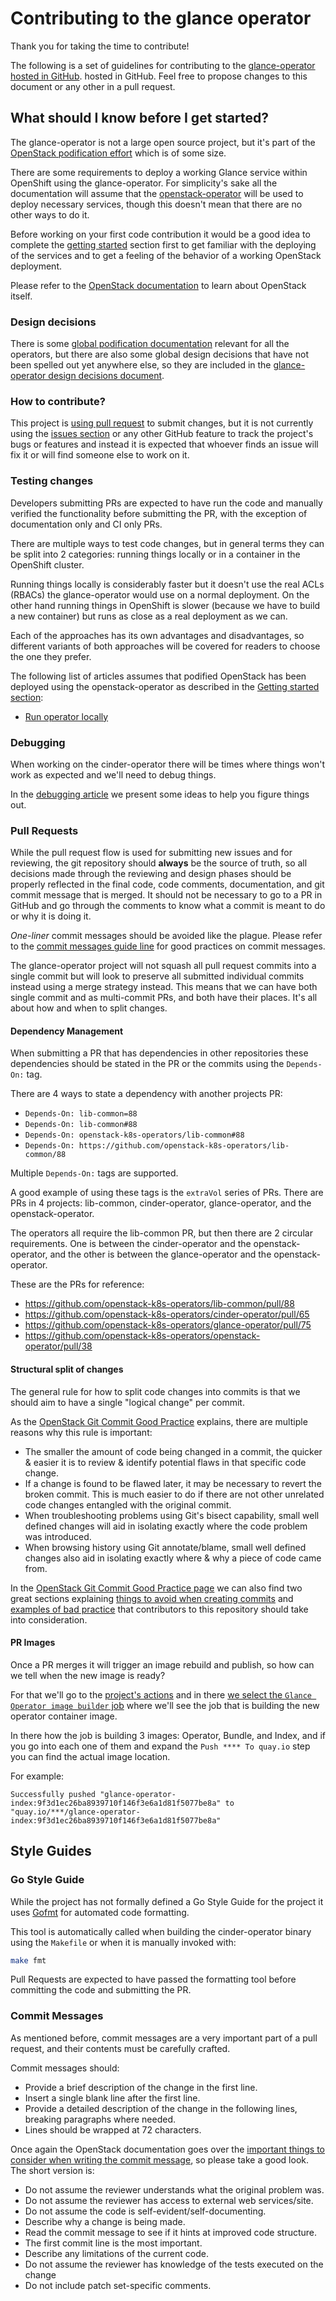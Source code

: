 # Contributing to the glance operator

Thank you for taking the time to contribute!

The following is a set of guidelines for contributing to the [glance-operator
hosted in GitHub](https://github.com/openstack-k8s-operators/glance-operator).
hosted in GitHub. Feel free to propose changes to this document or any other
in a pull request.

## What should I know before I get started?

The glance-operator is not a large open source project, but it's part
of the [OpenStack podification effort](https://github.com/openstack-k8s-operators)
which is of some size.

There are some requirements to deploy a working Glance service within OpenShift
using the glance-operator. For simplicity's sake all the documentation will
assume that the [openstack-operator](https://github.com/openstack-k8s-operators/openstack-operator)
will be used to deploy necessary services, though this doesn't mean that
there are no other ways to do it.

Before working on your first code contribution it would be a good idea to
complete the [getting started](README.md#getting-started) section first to
get familiar with the deploying of the services and to get a feeling of
the behavior of a working OpenStack deployment.

Please refer to the [OpenStack documentation](https://docs.openstack.org) to
learn about OpenStack itself.

### Design decisions

There is some [global podification
documentation](https://github.com/openstack-k8s-operators/docs) relevant for
all the operators, but there are also some global design decisions that have
not been spelled out yet anywhere else, so they are included in the
[glance-operator design decisions document](docs/dev/design-decisions.md).

### How to contribute?

This project is [using pull
request](https://docs.github.com/en/pull-requests/collaborating-with-pull-requests/proposing-changes-to-your-work-with-pull-requests/about-pull-requests)
to submit changes, but it is not currently using the [issues
section](https://github.com/openstack-k8s-operators/glance-operator/issues) or
any other GitHub feature to track the project's bugs or features and instead it
is expected that whoever finds an issue will fix it or will find someone else
to work on it.

### Testing changes

Developers submitting PRs are expected to have run the code and manually
verified the functionality before submitting the PR, with the exception
of documentation only and CI only PRs.

There are multiple ways to test code changes, but in general terms they can be
split into 2 categories: running things locally or in a container in the
OpenShift cluster.

Running things locally is considerably faster but it doesn't use the real ACLs
(RBACs) the glance-operator would use on a normal deployment. On the other hand
running things in OpenShift is slower (because we have to build a new
container) but runs as close as a real deployment as we can.

Each of the approaches has its own advantages and disadvantages, so different
variants of both approaches will be covered for readers to choose the one they
prefer.

The following list of articles assumes that podified OpenStack has been
deployed using the openstack-operator as described in the [Getting started
section](README.md#getting-started):

- [Run operator locally](docs/dev/local.md)

### Debugging

When working on the cinder-operator there will be times where things won't work
as expected and we'll need to debug things.

In the [debugging article](docs/dev/debug.md) we present some ideas to help you
figure things out.

### Pull Requests

While the pull request flow is used for submitting new issues and for
reviewing, the git repository should **always** be the source of truth, so all
decisions made through the reviewing and design phases should be properly
reflected in the final code, code comments, documentation, and git commit
message that is merged.  It should not be necessary to go to a PR in GitHub and
go through the comments to know what a commit is meant to do or why it is doing
it.

*One-liner* commit messages should be avoided like the plague.  Please refer to
the [commit messages guide line](#commit-messages) for good practices on commit
messages.

The glance-operator project will not squash all pull request commits into a
single commit but will look to preserve all submitted individual commits
instead using a merge strategy instead.  This means that we can have both
single commit and as multi-commit PRs, and both have their places. It's all
about how and when to split changes.

#### Dependency Management

When submitting a PR that has dependencies in other repositories these
dependencies should be stated in the PR or the commits using the `Depends-On:`
tag.

There are 4 ways to state a dependency with another projects PR:
- `Depends-On: lib-common=88`
- `Depends-On: lib-common#88`
- `Depends-On: openstack-k8s-operators/lib-common#88`
- `Depends-On: https://github.com/openstack-k8s-operators/lib-common/88`

Multiple `Depends-On:` tags are supported.

A good example of using these tags is the `extraVol` series of PRs. There are
PRs in 4 projects: lib-common, cinder-operator, glance-operator, and the
openstack-operator.

The operators all require the lib-common PR, but then there are 2 circular
requirements.  One is between the cinder-operator and the openstack-operator,
and the other is between the glance-operator and the openstack-operator.

These are the PRs for reference:

- https://github.com/openstack-k8s-operators/lib-common/pull/88
- https://github.com/openstack-k8s-operators/cinder-operator/pull/65
- https://github.com/openstack-k8s-operators/glance-operator/pull/75
- https://github.com/openstack-k8s-operators/openstack-operator/pull/38

#### Structural split of changes

The general rule for how to split code changes into commits is that we should
aim to have a single "logical change" per commit.

As the [OpenStack Git Commit Good
Practice](https://wiki.openstack.org/wiki/GitCommitMessages) explains, there
are multiple reasons why this rule is important:

- The smaller the amount of code being changed in a commit, the quicker &
  easier it is to review & identify potential flaws in that specific code
  change.
- If a change is found to be flawed later, it may be necessary to revert the
  broken commit. This is much easier to do if there are not other unrelated
  code changes entangled with the original commit.
- When troubleshooting problems using Git's bisect capability, small well
  defined changes will aid in isolating exactly where the code problem was
  introduced.
- When browsing history using Git annotate/blame, small well defined changes
  also aid in isolating exactly where & why a piece of code came from.

In the [OpenStack Git Commit Good Practice
page](https://wiki.openstack.org/wiki/GitCommitMessages) we can also find two
great sections explaining [things to avoid when creating
commits](https://wiki.openstack.org/wiki/GitCommitMessages#Things_to_avoid_when_creating_commits)
and [examples of bad
practice](https://wiki.openstack.org/wiki/GitCommitMessages#Examples_of_bad_practice)
that contributors to this repository should take into consideration.

#### PR Images

Once a PR merges it will trigger an image rebuild and publish, so how can we
tell when the new image is ready?

For that we'll go to the [project's
actions](https://github.com/openstack-k8s-operators/glance-operator/actions)
and in there [we select the `Glance Operator image builder`
job](https://github.com/openstack-k8s-operators/glance-operator/actions/workflows/build-glance-operator.yaml)
where we'll see the job that is building the new operator container image.

In there how the job is building 3 images: Operator, Bundle, and Index, and if
you go into each one of them and expand the `Push **** To quay.io` step you can
find the actual image location.

For example:

```
Successfully pushed "glance-operator-index:9f3d1ec26ba8939710f146f3e6a1d81f5077be8a" to "quay.io/***/glance-operator-index:9f3d1ec26ba8939710f146f3e6a1d81f5077be8a"
```

## Style Guides

### Go Style Guide

While the project has not formally defined a Go Style Guide for the project it
uses [Gofmt](https://pkg.go.dev/cmd/gofmt) for automated code formatting.

This tool is automatically called when building the cinder-operator binary
using the `Makefile` or when it is manually invoked with:

```sh
make fmt
```

Pull Requests are expected to have passed the formatting tool before committing
the code and submitting the PR.

### Commit Messages

As mentioned before, commit messages are a very important part of a pull
request, and their contents must be carefully crafted.

Commit messages should:

- Provide a brief description of the change in the first line.
- Insert a single blank line after the first line.
- Provide a detailed description of the change in the following lines, breaking
  paragraphs where needed.
- Lines should be wrapped at 72 characters.

Once again the OpenStack documentation goes over the [important things to
consider when writing the commit
message](https://wiki.openstack.org/wiki/GitCommitMessages#Information_in_commit_messages),
so please take a good look.  The short version is:

- Do not assume the reviewer understands what the original problem was.
- Do not assume the reviewer has access to external web services/site.
- Do not assume the code is self-evident/self-documenting.
- Describe why a change is being made.
- Read the commit message to see if it hints at improved code structure.
- The first commit line is the most important.
- Describe any limitations of the current code.
- Do not assume the reviewer has knowledge of the tests executed on the change
- Do not include patch set-specific comments.
